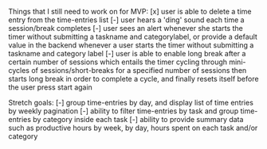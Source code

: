 Things that I still need to work on for MVP:
[x] user is able to delete a time entry from the time-entries list
[-] user hears a 'ding' sound each time a session/break completes
[-] user sees an alert whenever she starts the timer without submitting a taskname and categorylabel, or provide a default value in the backend whenever a user starts the timer without submitting a taskname and category label
[-] user is able to enable long break after a certain number of sessions which entails the timer cycling through mini-cycles of sessions/short-breaks for a specified number of sessions then starts long break in order to complete a cycle, and finally resets itself before the user press start again

Stretch goals:
[-] group time-entries by day, and display list of time entries by weekly pagination
[-] ability to filter time-entries by task and group time-entries by category inside each task
[-] ability to provide summary data such as productive hours by week, by day, hours spent on each task and/or category